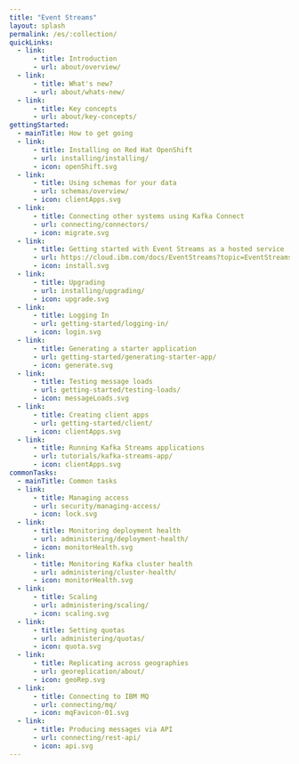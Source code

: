 ```yaml
---
title: "Event Streams"
layout: splash
permalink: /es/:collection/
quickLinks:
  - link:
      - title: Introduction
      - url: about/overview/
  - link:
      - title: What's new?
      - url: about/whats-new/
  - link:
      - title: Key concepts
      - url: about/key-concepts/
gettingStarted:
  - mainTitle: How to get going
  - link:
      - title: Installing on Red Hat OpenShift
      - url: installing/installing/
      - icon: openShift.svg
  - link:
      - title: Using schemas for your data
      - url: schemas/overview/
      - icon: clientApps.svg
  - link:
      - title: Connecting other systems using Kafka Connect
      - url: connecting/connectors/
      - icon: migrate.svg
  - link:
      - title: Getting started with Event Streams as a hosted service
      - url: https://cloud.ibm.com/docs/EventStreams?topic=EventStreams-getting-started
      - icon: install.svg
  - link:
      - title: Upgrading
      - url: installing/upgrading/
      - icon: upgrade.svg
  - link:
      - title: Logging In
      - url: getting-started/logging-in/
      - icon: login.svg
  - link:
      - title: Generating a starter application
      - url: getting-started/generating-starter-app/
      - icon: generate.svg
  - link:
      - title: Testing message loads
      - url: getting-started/testing-loads/
      - icon: messageLoads.svg
  - link:
      - title: Creating client apps
      - url: getting-started/client/
      - icon: clientApps.svg
  - link:
      - title: Running Kafka Streams applications
      - url: tutorials/kafka-streams-app/
      - icon: clientApps.svg
commonTasks:
  - mainTitle: Common tasks
  - link:
      - title: Managing access
      - url: security/managing-access/
      - icon: lock.svg
  - link:
      - title: Monitoring deployment health
      - url: administering/deployment-health/
      - icon: monitorHealth.svg
  - link:
      - title: Monitoring Kafka cluster health
      - url: administering/cluster-health/
      - icon: monitorHealth.svg
  - link:
      - title: Scaling
      - url: administering/scaling/
      - icon: scaling.svg
  - link:
      - title: Setting quotas
      - url: administering/quotas/
      - icon: quota.svg
  - link:
      - title: Replicating across geographies
      - url: georeplication/about/
      - icon: geoRep.svg
  - link:
      - title: Connecting to IBM MQ
      - url: connecting/mq/
      - icon: mqFavicon-01.svg
  - link:
      - title: Producing messages via API
      - url: connecting/rest-api/
      - icon: api.svg
---
```

